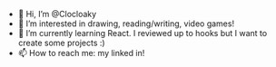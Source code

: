 - 👋 Hi, I’m @Clocloaky
- 👀 I’m interested in drawing, reading/writing, video games!
- 🌱 I’m currently learning React. I reviewed up to hooks but I want to create some projects :)
- 📫 How to reach me: my linked in!

<!---
Clocloaky/Clocloaky is a ✨ special ✨ repository because its `README.md` (this file) appears on your GitHub profile.
You can click the Preview link to take a look at your changes.
--->
